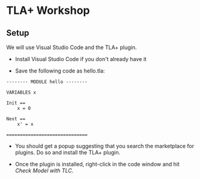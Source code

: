 # TLA+ Workshop

## Setup

We will use Visual Studio Code and the TLA+ plugin.

* Install Visual Studio Code if you don't already have it

* Save the following code as hello.tla:

```tla
-------- MODULE hello --------

VARIABLES x

Init ==
    x = 0

Next ==
    x' = x

==============================
```

* You should get a popup suggesting that you search the marketplace for plugins.  Do so and install the TLA+ plugin.

* Once the plugin is installed, right-click in the code window and hit _Check Model with TLC_.
